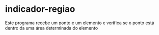 # indicador-regiao
Este programa recebe um ponto e um elemento e verifica se o ponto está dentro da uma área determinada do elemento
